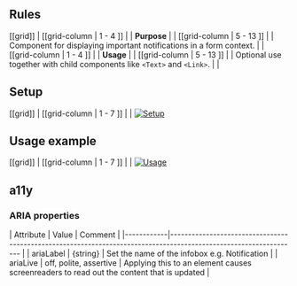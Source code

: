 ## Rules

[[grid]]
| [[grid-column | 1 - 4 ]]
| | **Purpose**
|
| [[grid-column | 5 - 13 ]]
| |  Component for displaying important notifications in a form context.
|
| [[grid-column | 1 - 4 ]]
| | **Usage**
|
| [[grid-column | 5 - 13 ]]
| |  Optional use together with child components like `<Text>` and `<Link>`.
| |

## Setup
[[grid]]
| [[grid-column | 1 - 7 ]]
| | [![Setup](/api/static/documentation/components/infobox/infobox_setup.png)](/api/static/documentation/components/infobox/infobox_setup.png)

## Usage example

[[grid]]
| [[grid-column | 1 - 7 ]]
| | [![Usage](/api/static/documentation/components/infobox/infobox_usage.png)](/api/static/documentation/components/infobox/infobox_usage.png)

## a11y

### ARIA properties

| Attribute  | Value                  | Comment                                                                                  |
|------------|------------------------------------------------------------------------------------------------------------------ |
| ariaLabel  | {string}               | Set the name of the infobox e.g. Notification                                            |
| ariaLive   | off, polite, assertive | Applying this to an element causes screenreaders to read out the content that is updated |
